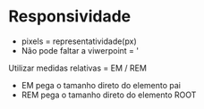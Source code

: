 # Responsividade

- pixels = representatividade(px)
- Não pode faltar a viwerpoint = '<meta name="viewport" content="width=device-width, initial-scale=1.0">

Utilizar medidas relativas = EM / REM
- EM pega o tamanho direto do elemento pai
- REM pega o tamanho direto do elemento ROOT
